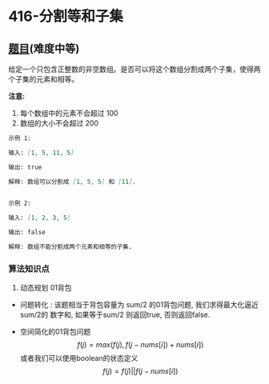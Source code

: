# 416-分割等和子集

## [题目](https://leetcode-cn.com/problems/partition-equal-subset-sum/)(难度中等)

给定一个只包含正整数的非空数组。是否可以将这个数组分割成两个子集，使得两个子集的元素和相等。

**注意:**
1. 每个数组中的元素不会超过 100
2. 数组的大小不会超过 200

~~~markdown
示例 1:

输入: [1, 5, 11, 5]

输出: true

解释: 数组可以分割成 [1, 5, 5] 和 [11].
 

示例 2:

输入: [1, 2, 3, 5]

输出: false

解释: 数组不能分割成两个元素和相等的子集.
~~~

### 算法知识点
1. 动态规划 01背包

- 问题转化 : 该题相当于背包容量为 sum/2 的01背包问题, 我们求得最大化逼近 sum/2的 数字和, 如果等于sum/2 则返回true, 否则返回false.

- 空间简化的01背包问题
$$
f(j) = max(f(j), f(j - nums[i])+nums[i])
$$
或者我们可以使用boolean的状态定义
$$
f(j) = f(j) || f(j-nums[i])
$$